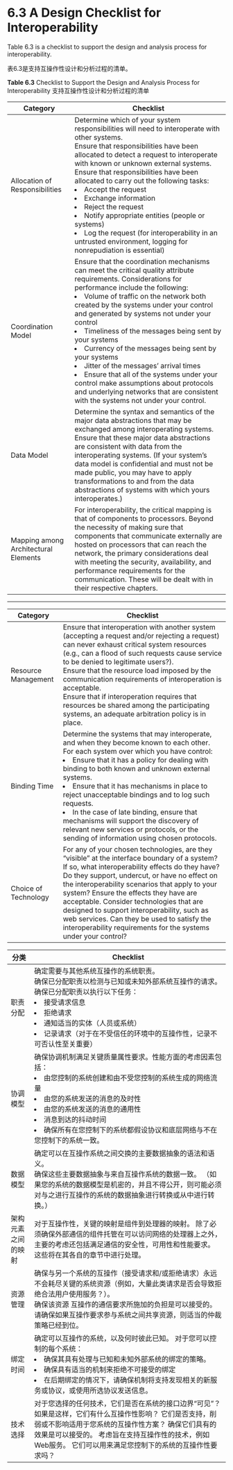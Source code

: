 6.3 A Design Checklist for Interoperability
===

Table 6.3 is a checklist to support the design and analysis process for interoperability.

表6.3是支持互操作性设计和分析过程的清单。

**Table 6.3** Checklist to Support the Design and Analysis Process for Interoperability 支持互操作性设计和分析过程的清单

Category | Checklist
--|--
Allocation of Responsibilities | Determine which of your system responsibilities will need to interoperate with other systems.<br>Ensure that responsibilities have been allocated to detect a request to interoperate with known or unknown external systems.<br>Ensure that responsibilities have been allocated to carry out the following tasks:<br><li>Accept the request<br><li>Exchange information<br><li>Reject the request<br><li>Notify appropriate entities (people or systems)<br><li>Log the request (for interoperability in an untrusted environment, logging for nonrepudiation is essential)
Coordination Model | Ensure that the coordination mechanisms can meet the critical quality attribute requirements. Considerations for performance include the following:<br><li>Volume of traffic on the network both created by the systems under your control and generated by systems not under your control<br><li>Timeliness of the messages being sent by your systems<br><li>Currency of the messages being sent by your systems<br><li>Jitter of the messages’ arrival times<br><li>Ensure that all of the systems under your control make assumptions about protocols and underlying networks that are consistent with the systems not under your control.
Data Model | Determine the syntax and semantics of the major data abstractions that may be exchanged among interoperating systems.<br>Ensure that these major data abstractions are consistent with data from the interoperating systems. (If your system’s data model is confidential and must not be made public, you may have to apply transformations to and from the data abstractions of systems with which yours interoperates.)
Mapping among Architectural Elements | For interoperability, the critical mapping is that of components to processors. Beyond the necessity of making sure that components that communicate externally are hosted on processors that can reach the network, the primary considerations deal with meeting the security, availability, and performance requirements for the communication. These will be dealt with in their respective chapters.

----

Category | Checklist
--|--
Resource Management | Ensure that interoperation with another system (accepting a request and/or rejecting a request) can never exhaust critical system resources (e.g., can a flood of such requests cause service to be denied to legitimate users?).<br>Ensure that the resource load imposed by the communication requirements of interoperation is acceptable.<br>Ensure that if interoperation requires that resources be shared among the participating systems, an adequate arbitration policy is in place.
Binding Time | Determine the systems that may interoperate, and when they become known to each other. For each system over which you have control:<br><li>Ensure that it has a policy for dealing with binding to both known and unknown external systems.<br><li>Ensure that it has mechanisms in place to reject unacceptable bindings and to log such requests.<br><li>In the case of late binding, ensure that mechanisms will support the discovery of relevant new services or protocols, or the sending of information using chosen protocols.
Choice of Technology | For any of your chosen technologies, are they “visible” at the interface boundary of a system? If so, what interoperability effects do they have? Do they support, undercut, or have no effect on the interoperability scenarios that apply to your system? Ensure the effects they have are acceptable. Consider technologies that are designed to support interoperability, such as web services. Can they be used to satisfy the interoperability requirements for the systems under your control?

分类 | Checklist
--|--
职责分配 | 确定需要与其他系统互操作的系统职责。<br>确保已分配职责以检测与已知或未知外部系统互操作的请求。<br>确保已分配职责以执行以下任务：<br><li>接受请求信息<br><li>拒绝请求<br><li>通知适当的实体（人员或系统）<br><li>记录请求（对于在不受信任的环境中的互操作性，记录不可否认性至关重要）
协调模型 | 确保协调机制满足关键质量属性要求。性能方面的考虑因素包括：<br><li>由您控制的系统创建和由不受您控制的系统生成的网络流量<br><li>由您的系统发送的消息的及时性<br><li>由您的系统发送的消息的通用性<br><li>消息到达的抖动时间<br><li>确保所有在您控制下的系统都假设协议和底层网络与不在您控制下的系统一致。
数据模型 | 确定可以在互操作系统之间交换的主要数据抽象的语法和语义。<br>确保这些主要数据抽象与来自互操作系统的数据一致。 （如果您的系统的数据模型是机密的，并且不得公开，则可能必须对与之进行互操作的系统的数据抽象进行转换或从中进行转换。）
架构元素之间的映射 | 对于互操作性，关键的映射是组件到处理器的映射。 除了必须确保外部通信的组件托管在可以访问网络的处理器上之外，主要的考虑还包括满足通信的安全性，可用性和性能要求。 这些将在其各自的章节中进行处理。
资源管理 | 确保与另一个系统的互操作（接受请求和/或拒绝请求）永远不会耗尽关键的系统资源（例如，大量此类请求是否会导致拒绝合法用户使用服务？）。<br>确保该资源 互操作的通信要求所施加的负担是可以接受的。<br>请确保如果互操作要求参与系统之间共享资源，则适当的仲裁策略已经到位。
绑定时间 | 确定可以互操作的系统，以及何时彼此已知。 对于您可以控制的每个系统：<br> <li>确保其具有处理与已知和未知外部系统的绑定的策略。<br> <li>确保具有适当的机制来拒绝不可接受的绑定 <br> <li>在后期绑定的情况下，请确保机制将支持发现相关的新服务或协议，或使用所选协议发送信息。
技术选择 | 对于您选择的任何技术，它们是否在系统的接口边界“可见”？ 如果是这样，它们有什么互操作性影响？ 它们是否支持，削弱或不影响适用于您系统的互操作性方案？ 确保它们具有的效果是可以接受的。 考虑旨在支持互操作性的技术，例如Web服务。 它们可以用来满足您控制下的系统的互操作性要求吗？